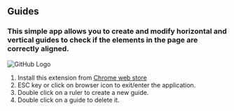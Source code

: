 ## Guides

### This simple app allows you to create and modify horizontal and vertical guides to check if the elements in the page are correctly aligned.

![GitHub Logo](https://lh6.googleusercontent.com/w1Wj1gaOQutfTpqmBjp-2KxtpequkECHTR2GcyaZckZGfUfccnN3OoiJ62ED_8mc-QApHvdgrxo=s640-h400-e365-rw)

1. Install this extension from [Chrome web store](https://chrome.google.com/webstore/detail/guides/hfpokjeoalngkknelljbenaobinichjf)
2. ESC key or click on browser icon to exit/enter the application.
3. Double click on a ruler to create a new guide.
4. Double click on a guide to delete it.
